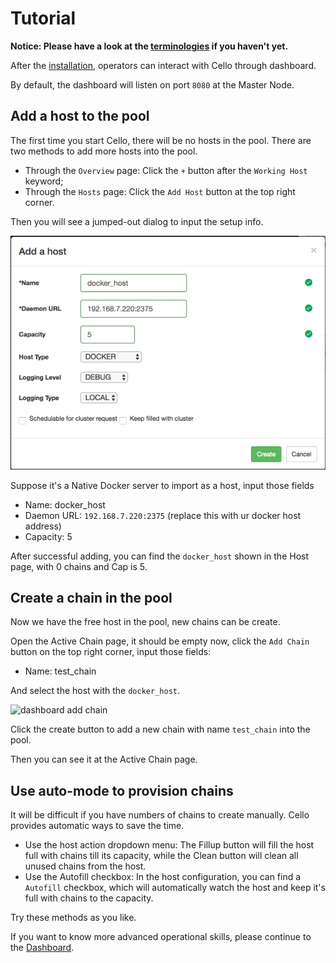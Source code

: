 # Tutorial

**Notice: Please have a look at the [terminologies](./terminology.md) if you haven't yet.**

After the [installation](./install.md), operators can interact with Cello through dashboard.

By default, the dashboard will listen on port `8080` at the Master Node.

## Add a host to the pool

The first time you start Cello, there will be no hosts in the pool. There are two methods to add more hosts into the pool.

* Through the `Overview` page: Click the `+` button after the `Working Host` keyword;
* Through the `Hosts` page: Click the `Add Host` button at the top right corner.

Then you will see a jumped-out dialog to input the setup info.

![dashboard add host](imgs/tutorial_add_host.png)

Suppose it's a Native Docker server to import as a host, input those fields

* Name: docker_host
* Daemon URL: `192.168.7.220:2375` (replace this with ur docker host address)
* Capacity: 5

After successful adding, you can find the `docker_host` shown in the Host page, with 0 chains and Cap is 5.


## Create a chain in the pool

Now we have the free host in the pool, new chains can be create.

Open the Active Chain page, it should be empty now, click the `Add Chain` button on the top right corner, input those fields:

* Name: test_chain

And select the host with the `docker_host`.

![dashboard add chain](imgs/tutorial_add_chain.png)

Click the create button to add a new chain with name `test_chain` into the pool.

Then you can see it at the Active Chain page.

## Use auto-mode to provision chains

It will be difficult if you have numbers of chains to create manually. Cello provides automatic ways to save the time.

* Use the host action dropdown menu: The Fillup button will fill the host full with chains till its capacity, while the Clean button will clean all unused chains from the host.
* Use the Autofill checkbox: In the host configuration, you can find a `Autofill` checkbox, which will automatically  watch the host and keep it's full with chains to the capacity.

Try these methods as you like.


If you want to know more advanced operational skills, please continue to the [Dashboard](./dashboard.md).
